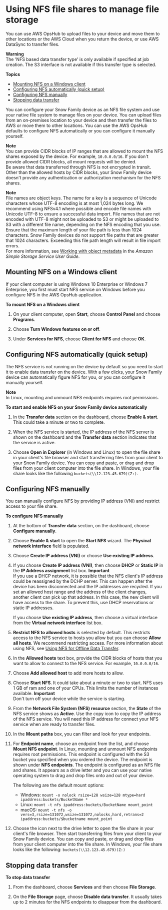 # Using NFS file shares to manage file storage<a name="manage-nfs"></a>

You can use AWS OpsHub to upload files to your device and move them to other locations or the AWS Cloud when you return the device, or use AWS DataSync to transfer files\.



**Warning**  
The 'NFS based data transfer type' is only available if specified at job creation\. The S3 interface is not available if this transfer type is selected\.

**Topics**
+ [Mounting NFS on a Windows client](#mount-nfs-on-window-client)
+ [Configuring NFS automatically \(quick setup\)](#auto-configure-nfs)
+ [Configuring NFS manually](#configure-with-snowcone)
+ [Stopping data transfer](#stop-nfs)

You can configure your Snow Family device as an NFS file system and use your native file system to manage files on your device\. You can upload files from an on\-premises location to your device and then transfer the files to AWS or move them to other locations\. You can use the AWS OpsHub defaults to configure NFS automatically or you can configure it manually yourself\.

**Note**  
You can provide CIDR blocks of IP ranges that are allowed to mount the NFS shares exposed by the device\. For example, `10.0.0.0/16`\. If you don't provide allowed CIDR blocks, all mount requests will be denied\.  
Be aware that data transferred through NFS is not encrypted in transit\.  
Other than the allowed hosts by CIDR blocks, your Snow Family device doesn't provide any authentication or authorization mechanism for the NFS shares\.

**Note**  
File names are object keys\. The name for a key is a sequence of Unicode characters whose UTF\-8 encoding is at most 1,024 bytes long\. We recommend using NFSv4\.1 where possible and encode file names with Unicode UTF\-8 to ensure a successful data import\. File names that are not encoded with UTF\-8 might not be uploaded to S3 or might be uploaded to S3 with a different file name, depending on the NFS encoding that you use\.  
Ensure that the maximum length of your file path is less than 1024 characters\. Snow Family devices do not support file paths that are greater that 1024 characters\. Exceeding this file path length will result in file import errors\.  
For more information, see [Working with object metadata](https://docs.aws.amazon.com/AmazonS3/latest/userguide/UsingMetadata.html#object-keys) in the *Amazon Simple Storage Service User Guide*\.

## Mounting NFS on a Windows client<a name="mount-nfs-on-window-client"></a>

If your client computer is using Windows 10 Enterprise or Windows 7 Enterprise, you first must start NFS service on Windows before you configure NFS in the AWS OpsHub application\.

**To mount NFS on a Windows client**

1. On your client computer, open **Start**, choose **Control Panel** and choose **Programs**\.

1. Choose **Turn Windows features on or off**\.

1. Under **Services for NFS**, choose **Client for NFS** and choose **OK**\.

## Configuring NFS automatically \(quick setup\)<a name="auto-configure-nfs"></a>

The NFS service is not running on the device by default so you need to start it to enable data transfer on the device\. With a few clicks, your Snow Family device can automatically figure NFS for you, or you can configure it manually yourself\. 

**Note**  
In Linux, mounting and unmount NFS endpoints requires root permissions\.

**To start and enable NFS on your Snow Family device automatically**

1. In the **Transfer data** section on the dashboard, choose **Enable & start**\. This could take a minute or two to complete\. 

1. When the NFS service is started, the IP address of the NFS server is shown on the dashboard and the **Transfer data** section indicates that the service is active\.

1. Choose **Open in Explorer** \(in Windows and Linux\) to open the file share in your client's file browser and start transferring files from your client to your Snow Family device\. You can copy and paste, or drag and drop files from your client computer into the file share\. In Windows, your file share looks like the following `buckets(\\12.123.45.679)(Z:)`\.

   

## Configuring NFS manually<a name="configure-with-snowcone"></a>

You can manually configure NFS by providing IP address \(VNI\) and restrict access to your file share\.

**To configure NFS manually**

1. At the bottom of **Transfer data** section, on the dashboard, choose **Configure manually**\. 

1. Choose **Enable & start** to open the **Start NFS** wizard\. The **Physical network interface** field is populated\.

1. Choose **Create IP address \(VNI\)** or choose **Use existing IP address**\.

1. If you choose **Create IP address \(VNI\)**, then choose **DHCP** or **Static IP** in the **IP Address assignment** list box\.
**Important**  
If you use a DHCP network, it is possible that the NFS client's IP address could be reassigned by the DCHP server\. This can happen after the device has been disconnected and the IP addresses are recycled\. If you set an allowed host range and the address of the client changes, another client can pick up that address\. In this case, the new client will have access to the share\. To prevent this, use DHCP reservations or static IP addresses\.

   If you choose **Use existing IP address**, then choose a virtual interface from the **Virtual network interface** list box\.

1. **Restrict NFS to allowed hosts** is selected by default\. This restricts access to the NFS service to hosts you allow but you can choose **Allow all hosts**\. We recommend restricting access\. For more information about using NFS, see [Using NFS for Offline Data Transfer](https://docs.aws.amazon.com/snowball/latest/developer-guide/shared-using-nfs.html)\.

1. In the **Allowed hosts** text box, provide the CIDR blocks of hosts that you want to allow to connect to the NFS service\. For example, `10.0.0.0/16`\.

1. Choose **Add allowed host** to add more hosts to allow\.

1. Choose **Start NFS**\. It could take about a minute or two to start\. NFS uses 1 GB of ram and one of your CPUs\. This limits the number of instances available\.
**Important**  
Don't turn off your device while the service is starting\.

1. From the **Network File System \(NFS\) resource** section, the **State** of the NFS service shows as **Active**\. Use the copy icon to copy the IP address of the NFS service\. You will need this IP address for connect your NFS service when are ready to transfer files\.

1. In the **Mount paths** box, you can filter and look for your endpoints\.

1. For **Endpoint name**, choose an endpoint from the list, and choose **Mount NFS endpoint**\. In Linux, mounting and unmount NFS endpoints requires root permissions\. This endpoint is configured with the S3 bucket you specified when you ordered the device\. The endpoint is shown under **NFS endpoints**\. The endpoint is configured as an NFS file and shares\. It appears as a drive letter and you can use your native operating system to drag and drop files onto and out of your device\. 

   The following are the default mount options:
   + Windows: `mount -o nolock rsize=128 wsize=128 mtype=hard ipaddress:buckets/BucketName *`
   + Linux: `mount -t nfs ipaddress:buckets/BucketName mount_point`
   + macOS: `mount -t nfs -o vers=3,rsize=131072,wsize=131072,nolocks,hard,retrans=2 ipaddress:buckets/$bucketname mount_point`

1. Choose the icon next to the drive letter to open the file share in your client's file browser\. Then start transferring files from your client to your Snow Family device\. You can copy and paste, or drag and drop files from your client computer into the file share\. In Windows, your file share looks like the following: `buckets(\\12.123.45.679)(Z:)`

## Stopping data transfer<a name="stop-nfs"></a>



**To stop data transfer**

1. From the dashboard, choose **Services** and then choose **File Storage**\.

1. On the **File Storage** page, choose **Disable data transfer**\. It usually takes up to 2 minutes for the NFS endpoints to disappear from the dashboard\.